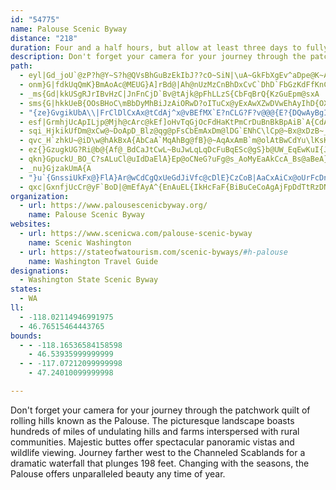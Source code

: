 ```yaml
---
id: "54775"
name: Palouse Scenic Byway
distance: "218"
duration: Four and a half hours, but allow at least three days to fully experience the byway.
description: Don't forget your camera for your journey through the patchwork quilt of rolling hills known as the Palouse. The picturesque landscape boasts hundreds of miles of undulating hills and farms interspersed with rural communities. Majestic buttes offer spectacular panoramic vistas and wildlife viewing. Journey farther west to the Channeled Scablands for a dramatic waterfall that plunges 198 feet. Changing with the seasons, the Palouse offers unparalleled beauty any time of year.
path:
  - eyl|Gd_joU`@zP?h@Y~S?h@QVsBhGuBzEkIbJ??cO~SiN|\uA~GkFbXgEv^aDpe@K~AuApRc@dSOjF[hv@_@rUIv@gD~Z]zCId@wCpSoBfIEPSfB]nD_@fL?ThChWjF~J|OdUHXdBdEdCnJHVrQhbAzPtcADb@|Cp\JbBChBg@fPGbAMhAkDvUg@hDQbBKdAwAbNk@fZA~@@L~Ex`@dOng@fSla@
  - onm}G|fdkUqQmK}BmAoAc@MEUG}A]rBd@|Ah@nUzMzCnBhDxCvC`DhD`FbGzKdFfKnCpEnAfBb@f@^d@\^`AjAhBbBXXr@n@hBrArFxC`E`Bn@Pb@Pn@L^LvCj@lJrBlRrDlKrAbCRrA?bDWnD}@`DuAxOqJ|EgC~@O~APhBp@fB`Bx@vAh@nBTxBn@tLd@dDjAbFrHxTnAfBrBxBlF`DbPrIrBn@lHdA`IpD~AnAtAjCf@rA^~AXfDE`DI|@}@zESdBKlC?lE^`c@EvDXvWPzCR~A\~Az@lC~AfDl@x@hGxGfC`DzFxIxAnCzB|CtD`GdAtAvHxHd^vUbE~CbAfAxA~BlAfCnArExAxH`L~e@lBzIjBhKfA~DnBzFfDxF|D`J`IzO`AhD|CxNfAhJXxDZ|GlCrlA\fIjAlJfC`OzCnO`B`GhUbv@xC`JrAlChCjE~Ytd@~BjDlLfO|@nAbAlC~@~DLjAdDhq@r@hGjAbFf@xAt@fBlAxBdBzB|A~A`BjA|RnMjFfFj\l^dCxD`BjDpAlEjAlGPrBLnBhAph@f@rH\lCr@zDx@fDdAlD`GxOdG|Nr[bz@d@z@|AbCzBbCbA|@`DrB|ZbOjp@dYdC|BjAhBz@xBl@vBdNhu@fBpMxGfu@HfD?jGEzAcCb_@]zDQtAi@jCy@zCmR~h@mBtGuBfJs@~DuAtKmAbLi@jDo@lDmBdGwFhNkA`Fc@zDShCkBr{@MbLDxFf@dJpKhz@n@nGb@xFXvGNpIT~|ADlBR~E`Kj_AZzH?lBYdHgAbHs@hCy@|BmAdC{KnPuApCsAfEu@`DkAnI[~HDfFXxFxLj_ArGnd@`Fb`@TrCTfFHjEOjIq@dIgCvPcB`Qs@zJi@vMSxGGlK@`KHlHR`Gj@`M|@bMx@fIjAhJvMz{@vN|aAXtA~ChVx@`Jn@hJ|@xSHxSGrF[`Q_@nI}Fn|A_@fGo@fH}@hHs@xDuAlHw@dDyXlcA_CzJaHbWgCtJ_AxEu@zFSxCYzIB~Cn@fMhAzGnkAllEe@g@|DvPh@jCrChSn@~FXfDnLnyBZ`Fn@dH~@jHlBxKh`@~hBhCtKfBzIpTjcAlB`Lr@hJZvJAbHsDfkBJdEXrEr@rFd@lBrAxDdHvMtBrDnCrGlAhE`J``@h@nB~AdExAxCbC|D`MrOjE~FlD`GhFpLzZbz@zVtp@fBfF|@|Cv@zEVfE|Av_@HtFQjFm@fGYxAwPhs@[fBo@fGO`E@dFRtGdEtkA`@l[
  - _ms{Gd|kkUSgRJrIBvHzC|JnFnCjD`Bv@tAjk@pFhLLzS{CbFqBrQ{KzGuEpm@sxA
  - sms{G|hkkUeB{OOsBHoC\mBbDyMhBiJzAiORwD?oITuCx@yExAwXZwDVwEhAyIhD{OXeAj@iAf@_Ad@i@hAy@lEcBxAoA\Ab@k@xFiLlByIp@{BjHoOlAyAz@w@fC{A`NuDx@o@bAgB`BmEjD{MjGiOnCgF|@{CZcDB_AIoBSkBKuBRiCTu@nCeFl@yAT_ANyA?mCoAuJGmDPmBN{@t@_Cn@kCNyCKuC?iA^oNToDNeAr@eD~@mBfCaEhDuEvM{InGmDdBwAlAsB`@mAvAeGrAaDd@sBh@mH?mAsAuLcCoPI_DBgGRmPAsAa@uEy@mGe@mB]q@eBaC_LcJuBqBc@y@_@sAWgBGyBgFIqEi@mBc@oGsB}CeB_QyMu@}@yP}WmBmCs@m@_Ae@iBWm@B{BZ_NdCuKdBmBLgNe@{l@mCcGSmB@yANiAR_A^gBfAiAz@yB|CmH`NgAnA_B|@yAXcCWmZgJaAU{BKiBVwAf@_Al@uNlMsCzBiA^iBRmC[q[mKaKsCeAM_FO{@OuAk@qEsCcBq@oCm@gD?wGlBwBRkABiBEsh@uEgACoAL{@X{ExCuMpFwGbCeM~DcEv@wEf@aBj@kBpAy@hAiDlHgBjCy@z@kBjAwCz@_BH{EQeBYi@YcA}@y@sAk@{AaJuZsA}FmCuNo@eBo@_A}@y@aAk@eAUg]mAeCYmAc@sGgEgE_E}SeXoC_EcBaDqIoRw@mAuBeCgBmAwHaEoA}@u@s@}@eAiAyByAaEqLcs@_@sCOyBGmB@eBt@ye@HoMOoDi@yDwDaRSsAOsDFaDj@oMf@uUsAqQa@kMrAeKvBcJNqHq@mFQwCkE}NeC{MyCcS}FcR{DiD}F{EuJfCrIi^Oyf@dCqH|DnCoAiAq@m@m@m@mAeAu@q@DEcDuCuAmAgHgI{C{C_BqCiAyAo@g@{HyEmUuOyEaCwB_@qB@aCVwBr@_GrCwDlAcAReDDcAG}AWo@SyKaFmDkAqOgCmi@eHqGgAcFmAsGyB{GyCcDgB}FyDiLuJsIaKgG{Ia[eg@iCgDsBmBuEwCuBo@eHsAuCyAaHyE_By@e`@qFsCy@y@a@qAmAq@_AyAqCma@ahA_FmJaCmDsWm\kAkAyQcOmGsG{GuK}DgHo@y@qC}BeBi@wCW_j@s@kF_@sGsAgXsHyAQ}CHeUrFaErAmFzCuDdD{a@`d@{DvDaB|@gA^qATsBCsKmBsGw@}ABmY`CcEj@sDdAsEfCyBrBcBfB{KzMmB`BoDhBcATgDX_BE_BUqBs@sWmN_CaAsCe@_QgAsr@qDsDe@yA_@sDmAcEmC{IyGch@_a@}DmD}B_DsBqEo@qBs@sCiXotAu@sDi@eBs@aBaEgFoRgT{BoCaBmCoAeDcA{EUkBmCgd@_@qCo@sCaBiDcBqB_GmEk@YoCm@e@_@OYm@sBaBmLYm@g@KmHv@O}ElAK
  - "{ze}GvgikUbA\\|FrClDlCxAx@tCdAj^x@vBEfMX`E?nCLG?F?v@@@{E?{DQwAyBgIs@aBs@kAu@iBgDoKe@_C_@sFY_Co@sD}@{BoCaFaEqJyBaKYo@[s@]WiHEgCDe@e@WmAa@_G}BeU}BuLo@sEiAiUiDwZcC{Q}EeZsCiOcCmJsAuEiA}BiAsEyCcHs@mCaBuNeGwWy@eHYyGW{CkA{DiBuFaDyGqL}TwBsGy@qAcJ{Ge@_CCuAHed@IsBu@_BeKyJiEuE}CgEwBgFoDsHiOqWeA_COqADaDZmBdH}KOkAq@iNUqBs@eCmNoHmByAeMgO{@{AwCuGqFoNuByIwAsGoCuI}A_D}GgLi@uCM_AAwAM}hAK_Ee@eEy@yDaI}WkEoMeBaCqNiO}CeEcBaDkAmDkAsFmFaj@iDea@sFgl@wBqWeAeIsCuLSeASgCHyE~Bs{@|@kUB_DKeHWuHUmBmAyBqEuFa@}@_@oBGwCQuc@EkAOy@}@}BwHeN_@iAIaANoHVsEjBmKXuD@kBl@oGh@}D^cBh@}AfDgGlGgIxDyGrAwCfEkLxIkYjD}Jx@_DZsBTam@VqI^{Cb@uBtGgWjA}Fn@yFrEak@^sBrAsDd@y@p@y@jA_AlDyAdOgExA_AxAkB`HiOnAgB|@q@~Au@nA]dLM|AYbC}AnAuBbFuOh@qDBiB}@iOUgGmGca@MyA?uAHwAh@aCn@wArAoAxAe@lFLf@^Vr@f@fHTp@d@L|I?r@MAan@uHKgDm@eEqA{FsCu@McACy@x@y@rAmJnX}@xByDfHqHbMsBlCsCpB}Bf@cDGmGsAwBM{@Dy@Ry@XcAn@qJbHoBfCmDbKsBxEmA`BcA~@kPtHaEbC_EnCyAdBcEfJ_AfAm@b@eAZw@BuAW_BaAkGeG_SiQwd@ec@yCsB}DsAuDm@wC?yRrAmC~@qHhFs@X_CVgDD_Cl@eAx@}AzBw@jDKxAErBNzE|AfZpBtK|@hDl@dEDxCEnCOdBY|Ai@fBm@nAeDvFw@z@_Ap@o@R}@JiB?sB`@yB|Ay@lAeAlC_@~AyBhNcBzIkEnNo@xAuB`Ds@p@gCjB_Br@iCj@cDFwZ_CcCFyA^mAh@sAfAiA~Au@zAo@lBi@hCi@hFc@xBu@fB}BfCiAn@iAXk@FgCYmF{CsCqB}CkAsC[}BCeEp@cAXcAf@}CbCoCzCeLlNgD`FmEzIoB~CmAlA_BdAiA`@yCVs@KcCm@wF}C_Cy@wBa@sB?_ADaJzAcBd@gKrBiFd@]\\Sr@[vH?fEJfHl@tYoa@jBcCTgB^iCvAmAhA{B~CgBlEmEfM}@pBa@l@i@l@iAr@cB^cBG{@MyAw@cQgNcCuAsA_@eAMgCBo@NaDrAeAz@eAdBy@dBgH|UgAxBkAlB}ClCcBv@oBf@qu@xDeCTgFhAcFfBcDfBcD`CaYtUgDxAiB^_C@sCYsCgA{BaBoAyA_BqCi@sAsDmL_BoDyAsBiAkAgBmAgDmAkBWgFAgD_@cEkAwBgAkDsC}AaBqMyRwAaB_EgDiAm@cAi@sD{@wBQiD?mBV_B^}Bz@sBlAgHjGeq@tm@so@lg@{XtTmDzC{Z|]sFbHiBrDiBxEyQlg@iB`DmDlEmCxBeBdA}CjAeKxAgCr@yDtBcD~CcSzV_CrBmE`DwBfAuXdKqCfAkAx@uDlDyAdB}GtIy@xAmA~C[rAs@nFO~FDnBNxBTjBjGd_@lFh]bBfHlI~Vn@jD\\hId@hZ?tGe@`CkGlSy@tAoBdC_CpDaCzFcChH{BrFkKbSsAvBs@r@O`GiX?eKLoAP}Ax@cBqDmBiGa@s@{JuJsA_AcCk@_c@{DiDs@gCkAoRaMiRuOoAsAwCuDwGaLu@eBi@eB]{AoDaVeAyDyMqYuNy]iC{EoIgMoRc[mBuBkA_AwF}DmBgAmBm@sFw@oImBqDaBgGyDmEeDiAmASa@u@eCgB}IQqBCwANiB`Fe\\T}CHgBN{NOgBo@wCsBwFsCaGsAwD{Kya@_@gBo@uLyAyIgTwbAoQyd@mDoLcGiJ}BsEu^}v@i@}AEcEDmKJyAvAmJZcDLeC?yDe@}WzNseBNwCCoCa@qKYaC}@{Ec@kDaBeSaFiUe@sGSuAe@oAm@{@_DqC}@mAiFoJw@gAo@]iEE}Aa@mCmB_E_Ca[kSy@_@oA_@oK_BuAe@}@sAyC_HaG{H}EuIcAeAoEoDs@eAUc@gBaFcBgHo@aBy@_AyFeEi@o@m@wBUGmD@yA{AsAsCm@q@WSiBEDaFoK?A_D"
  - esf|GrmhjUcApILjp@Mjh@cArc@kEf]oHvTqGjOcFdHaKtPmCrDuBnBkBpAiB`A{CdAmB^gGl@mF~@sA^uAj@e^~PsDxBwDhB}F|D}HjGoBzB{ArCo@dBiAdF_@`EEtC?dBPrDzEto@FtCE|DK`B_BrJ}B`L_AzCsAfDy@vAmA`BuAxAyBxAwOlI{BjBkDpDgQfY}BfE{JnPyTlc@_B~DqEhOwYxdAoE`NwB`FsCpFeZzg@sCrCyQtKwHhF_A~@sHdGaF`DwCbAyGfBqgA~XiR~HsEzB{d@rKmNxCwLxCsBt@}IrE_O`HwElCo@~@wCjCwInJi@`AaMbZiBxDiA`BiAjAgBjAoDlAmf@lGyA@gBOwNyCgDc@oCPyAXcAd@yBlB{BjD_Vzg@sAdCyAzBeAdA}@r@iBdAqA`@{CXsGHiH^kClAs@n@s@dAk@rA_@dAu@lDM~AU~Ig@xCe@vAo@nAmBhB}Ad@_BDoBe@i@[aHaGcCeAyFy@]K_BFmCp@s@^oAlAs@~@k@lAcAxDOpAIrB[|QKlEQ`Bo@|AoAtBCR}AxCu@j@mMe@cQW?Bw@E
  - sqi_HjkikUfDm@xCw@~DoApD_Blz@qg@pFsCbEmAxDm@lDG`ENhC\lCp@~Bx@xDzB~_@tYzGnEhJ`HnGjEbFnCjn@tWb~@d_@vDfB`EvAvHnDfz@~\xBr@bDj@bEjApI`AjHPpQaAbN}BdBm@hEy@dD_@|F_@fHMxYdAxFE`Nt@hC?`HV|FCfGNhEXpJXlDKdM`@pHSlCH~R?zYEz`@WjJDxEKlCHdNQfFSlLFfEYxTPxPYfj@Ild@UxDFfDKbLv@`CDnvAxU|Fd@zHRxIIpqCyOvGm@xE_AvGuBzDkBfHmE|CeCvCoCvk@yo@tQ{SrDiDpJmHlDwBvHuDrDyAri@qQzYgKpNqE|EgA~H{@tCI~pAMjLm@fJ}ArGgBjGeCrE{BbC{A~GeF~BsBbJeKvCcErDaGrCqFrBoEfE_Lbd@evA~CqHlBuCrA_BzD{C|@e@bCcAaEhB
  - qvc_H`zhkU~@iD\w@hAkBxA{AbCaA`MqAhBg@fB}@~AqAxAmB`m@olAtBwCdYu\lKsKl@gAh@_B~@yGTy@rA{B|CsExAsDxAsFXsBXyDh@uNI_Eu@}L}Aq]EsFJsD^aE|@mF`Kkf@xAqJlAsMTsDEgBWkCQuD?sCNyC~@eGrAmDrAsBdAmAxAgAtAq@veAcRdA_@fBaAfHsG|AuBfKuTjAkBlB{B|@_Bd@_BXeCn@qKZsFLsDIkBe@{G@uDHeBfDgWj@oDv@yCdA{CbBcDbA{AhAqAlC{BxEgClm@wYzCkBhEyDvW_Xx@cAZo@\sBD_A?qGT{Bl@sAxFgH|A_BrB_BvIoEhEyCnI{G|BwBpMwN
  - ez{}GzugkUG?Ri@b@{Af@_BdCaJtCwL~BuJwLqLqDcFuBqESc@gS}b@UW_EqEwKuI{JyMmBaAqJLm@wA_@kCg@{@qBcBWg@P}FuCsQi@uFGsHqEDwAs@{@Dg@l@{@FgB?eDlDqBr@_BEmHoEmMZgDu@cJqGmDaAwCD_OrDcDE{MaJc@?Qg@cHkFaCiBcA_@gDD_JbBeEg@gI?cD{@_EDiEdA_@Hc@rc@cFC_HC_JYmJEmJhAmC[uMuEw@YqCDqBn@qFD{@YmBaEJsXDsJQev@[sWYwEmAuEmAiB_EmDc`@_c@_@EWm@gGmH_DqFqEgJ_CmD{IkKIm@gEmDmB?UDeCvBmBfDyAnAiEb@iKdABA}BTeIjBa@Rw@`@[o@q@Sc@cGeByG_EcKC{@U?wF_My@iAwGuIqDsHgEiLSg@yNk`@uBaJcEoW{AgEu@sAm@eA{CuDiFsDqHyBcDkCcNuR_D_CiF}AkDEeSD_FwA_f@gSQcA_IuCmMwKg@{@cGgFBBoBcBeAEC[iEKiD?oAEsCGEkHKuH
  - qkn}GpuckU_BO_C?sALuCl@uIdDaElA}Ep@oCNeG?uFg@s_AoMyEaAkCcA_Bs@aBeA}@s@i@_@WWSOiAgAu]sc@mDcEcCaByDyA}Ck@mFOiBHqDr@
  - _nu}GjzakUmA{A
  - "}u`{GnssiUkFx@}FlA}Ar@wCdCgQxUeGdJiVfc@cDlE}CzCoB|AaCxAiCx@oUrFcDnBmBdCcE`Hy\\lm@}ExJkA`DcAfDgAfFq@~Ei@|FIlDI~H?fp@ElD]tEk@`F}ArIsD|NiDfOiBzGm@hBeB|DaBrCeBdC}EhFml@jj@kHfH}BzCoBbDoBfEcBbFoa@|gA}AnCoAvAy@r@}BfAkAVcBL{LX}ASgAYaOmIyB{AiBqB{HcNsEmG}DqDmFmDeO{Fyd@uP}Bk@yESwCHoBR{EtAeCjAwCtB_B|AiAtAkMfS_HzJ_DfDqZdYgCvAkCr@{Jj@mBZgD~@eBv@qIxE{ErCuDrCwC`DoAfBiBdDuMdZwAlC_D~DsBnBiA|@aExBuAf@mE|@}DFiRs@mB?yBXkA^}Ar@oBlBsDtEmApAiCjBcBl@gBXoRdAyEtAmAp@wCdCqA`BkTp[yB~B{BrAyAf@wBVuA@}BUcBi@sUiL{HgEaHaD_Cg@wDQiCJaFx@uDfBcQvMoe@v_@wDpC_Bx@qA`@uC`@id@y@_PMmEPeN~@qLNwDu@iDmAgHgEOK{BkDkB_DaB}CqAmC_@qAEMsAwFc@wCCe@G_Ai@iJQqEA_AGsDLkGNcI\\mPCQa@wE?CYmDw@wBcB}BMGQWsBo@D@~BdAbB`Cp@vCl@pCf@|BE|A[dOa@vTNdEFlDr@lKXfFnBzGR~@JPFVhAtBLVd@bAl@`Ap@nAx@nAdBxCTPNJ~@r@bAv@VNpBlA"
  - qxc|GxnfjUcCr@yF`BoD|@mEfAyA^{EnAuEL{IkHcFaF{BiBuCeCoAgAjFpDdTtRzDNza@kKDAdNcFt@YfAMlCYhC`@lAl@HDVLyBu@{Da@mFtA_HfCmD|@
organization:
  - url: https://www.palousescenicbyway.org/
    name: Palouse Scenic Byway
websites:
  - url: https://www.scenicwa.com/palouse-scenic-byway
    name: Scenic Washington
  - url: https://stateofwatourism.com/scenic-byways/#h-palouse
    name: Washington Travel Guide
designations:
  - Washington State Scenic Byway
states:
  - WA
ll:
  - -118.02114946991975
  - 46.76515464443765
bounds:
  - - -118.16536584158598
    - 46.53935999999999
  - - -117.07212099999998
    - 47.24010099999998

---
```


Don't forget your camera for your journey through the patchwork quilt of rolling hills known as the Palouse. The picturesque landscape boasts hundreds of miles of undulating hills and farms interspersed with rural communities. Majestic buttes offer spectacular panoramic vistas and wildlife viewing. Journey farther west to the Channeled Scablands for a dramatic waterfall that plunges 198 feet. Changing with the seasons, the Palouse offers unparalleled beauty any time of year.
